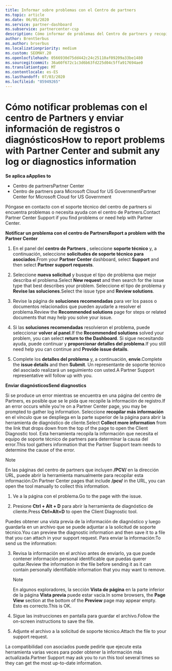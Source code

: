 ```yaml
---
title: Informar sobre problemas con el Centro de partners
ms.topic: article
ms.date: 06/05/2020
ms.service: partner-dashboard
ms.subservice: partnercenter-csp
description: Cómo informar de problemas del Centro de partners y recopilar información de diagnóstico para nuestro equipo de soporte técnico.
author: BrentSerbus
ms.author: brserbus
ms.localizationpriority: medium
ms.custom: SEOMAY.20
ms.openlocfilehash: 0566930d75dd442c24c25110af09209a33be1480
ms.sourcegitcommit: 36a60f672c1c3d6b63fd225d04c5ffa917694ae0
ms.translationtype: MT
ms.contentlocale: es-ES
ms.lasthandoff: 07/03/2020
ms.locfileid: "85949265"
---
```

# <a name="how-to-report-problems-with-partner-center-and-submit-any-log-or-diagnostics-information"></a><span data-ttu-id="b5c6e-103">Cómo notificar problemas con el centro de Partners y enviar información de registros o diagnósticos</span><span class="sxs-lookup"><span data-stu-id="b5c6e-103">How to report problems with Partner Center and submit any log or diagnostics information</span></span>

<span data-ttu-id="b5c6e-104">**Se aplica a**</span><span class="sxs-lookup"><span data-stu-id="b5c6e-104">**Applies to**</span></span>

- <span data-ttu-id="b5c6e-105">Centro de partners</span><span class="sxs-lookup"><span data-stu-id="b5c6e-105">Partner Center</span></span>
- <span data-ttu-id="b5c6e-106">Centro de partners para Microsoft Cloud for US Government</span><span class="sxs-lookup"><span data-stu-id="b5c6e-106">Partner Center for Microsoft Cloud for US Government</span></span>

<span data-ttu-id="b5c6e-107">Póngase en contacto con el soporte técnico del centro de partners si encuentra problemas o necesita ayuda con el centro de Partners.</span><span class="sxs-lookup"><span data-stu-id="b5c6e-107">Contact Partner Center Support if you find problems or need help with Partner Center.</span></span>

<span data-ttu-id="b5c6e-108">**Notificar un problema con el centro de Partners**</span><span class="sxs-lookup"><span data-stu-id="b5c6e-108">**Report a problem with the Partner Center**</span></span>

1. <span data-ttu-id="b5c6e-109">En el panel del **centro de Partners** , seleccione **soporte técnico** y, a continuación, seleccione **solicitudes de soporte técnico para asociados**.</span><span class="sxs-lookup"><span data-stu-id="b5c6e-109">From your **Partner Center** dashboard, select **Support** and then select **Partner support requests**.</span></span>

2. <span data-ttu-id="b5c6e-110">Seleccione **nueva solicitud** y busque el tipo de problema que mejor describa el problema.</span><span class="sxs-lookup"><span data-stu-id="b5c6e-110">Select **New request** and then search for the issue type that best describes your problem.</span></span> <span data-ttu-id="b5c6e-111">Seleccione el tipo de problema y **Revise las soluciones**.</span><span class="sxs-lookup"><span data-stu-id="b5c6e-111">Select the issue type and **Review solutions**.</span></span>

3. <span data-ttu-id="b5c6e-112">Revise la página de **soluciones recomendadas** para ver los pasos o documentos relacionados que pueden ayudarle a resolver el problema.</span><span class="sxs-lookup"><span data-stu-id="b5c6e-112">Review the **Recommended solutions** page for steps or related documents that may help you solve your issue.</span></span>

4. <span data-ttu-id="b5c6e-113">Si las **soluciones recomendadas** resolvieron el problema, puede seleccionar **volver al panel**.</span><span class="sxs-lookup"><span data-stu-id="b5c6e-113">If the **Recommended solutions** solved your problem, you can select **return to the Dashboard**.</span></span> <span data-ttu-id="b5c6e-114">Si sigue necesitando ayuda, puede continuar y **proporcionar detalles del problema**.</span><span class="sxs-lookup"><span data-stu-id="b5c6e-114">If you still need help you can continue and **Provide issue details**.</span></span>

5. <span data-ttu-id="b5c6e-115">Complete los **detalles del problema** y, a continuación, **envíe**.</span><span class="sxs-lookup"><span data-stu-id="b5c6e-115">Complete the **issue details** and then **Submit**.</span></span> <span data-ttu-id="b5c6e-116">Un representante de soporte técnico del asociado realizará un seguimiento con usted.</span><span class="sxs-lookup"><span data-stu-id="b5c6e-116">A Partner Support representative will follow up with you.</span></span>

<span data-ttu-id="b5c6e-117">**Enviar diagnósticos**</span><span class="sxs-lookup"><span data-stu-id="b5c6e-117">**Send diagnostics**</span></span>

<span data-ttu-id="b5c6e-118">Si se produce un error mientras se encuentra en una página del centro de Partners, es posible que se le pida que recopile la información de registro.</span><span class="sxs-lookup"><span data-stu-id="b5c6e-118">If an error occurs while you're on a Partner Center page, you may be prompted to gather log information.</span></span> <span data-ttu-id="b5c6e-119">Seleccione **recopilar más información** en el vínculo que se despliega en la parte superior de la página para abrir la herramienta de diagnóstico de cliente.</span><span class="sxs-lookup"><span data-stu-id="b5c6e-119">Select **Collect more information** from the link that drops down from the top of the page to open the Client Diagnostic tool.</span></span> <span data-ttu-id="b5c6e-120">Esta herramienta recopila la información que necesita el equipo de soporte técnico de partners para determinar la causa del error.</span><span class="sxs-lookup"><span data-stu-id="b5c6e-120">This tool gathers information that the Partner Support team needs to determine the cause of the error.</span></span> 

>[!NOTE]
><span data-ttu-id="b5c6e-121">En las páginas del centro de partners que incluyen **/PCV/** en la dirección URL, puede abrir la herramienta manualmente para recopilar esta información.</span><span class="sxs-lookup"><span data-stu-id="b5c6e-121">On Partner Center pages that include **/pcv/** in the URL, you can open the tool manually to collect this information.</span></span>

1. <span data-ttu-id="b5c6e-122">Ve a la página con el problema.</span><span class="sxs-lookup"><span data-stu-id="b5c6e-122">Go to the page with the issue.</span></span>

2. <span data-ttu-id="b5c6e-123">Presione **Ctrl + Alt + D** para abrir la herramienta de diagnóstico de cliente.</span><span class="sxs-lookup"><span data-stu-id="b5c6e-123">Press **Ctrl+Alt+D** to open the Client Diagnostic tool.</span></span>

<span data-ttu-id="b5c6e-124">Puedes obtener una vista previa de la información de diagnóstico y luego guardarla en un archivo que se puede adjuntar a la solicitud de soporte técnico.</span><span class="sxs-lookup"><span data-stu-id="b5c6e-124">You can preview the diagnostic information and then save it to a file that you can attach in your support request.</span></span> <span data-ttu-id="b5c6e-125">Para enviar la información:</span><span class="sxs-lookup"><span data-stu-id="b5c6e-125">To send us the information:</span></span>

3. <span data-ttu-id="b5c6e-126">Revisa la información en el archivo antes de enviarlo, ya que puede contener información personal identificable que puedas querer quitar.</span><span class="sxs-lookup"><span data-stu-id="b5c6e-126">Review the information in the file before sending it as it can contain personally identifiable information that you may want to remove.</span></span> 

    >[!NOTE]
    ><span data-ttu-id="b5c6e-127">En algunos exploradores, la sección **Vista de página** en la parte inferior de la página **Vista previa** puede estar vacía.</span><span class="sxs-lookup"><span data-stu-id="b5c6e-127">In some browsers, the **Page View** section at the bottom of the **Preview** page may appear empty.</span></span> <span data-ttu-id="b5c6e-128">Esto es correcto.</span><span class="sxs-lookup"><span data-stu-id="b5c6e-128">This is OK.</span></span>

4. <span data-ttu-id="b5c6e-129">Sigue las instrucciones en pantalla para guardar el archivo.</span><span class="sxs-lookup"><span data-stu-id="b5c6e-129">Follow the on-screen instructions to save the file.</span></span>

5. <span data-ttu-id="b5c6e-130">Adjunte el archivo a la solicitud de soporte técnico.</span><span class="sxs-lookup"><span data-stu-id="b5c6e-130">Attach the file to your support request.</span></span>

<span data-ttu-id="b5c6e-131">La compatibilidad con asociados puede pedirle que ejecute esta herramienta varias veces para poder obtener la información más actualizada.</span><span class="sxs-lookup"><span data-stu-id="b5c6e-131">Partner Support may ask you to run this tool several times so they can get the most up-to-date information.</span></span>

